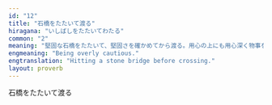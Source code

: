 ```yaml
---
id: "12"
title: "石橋をたたいて渡る"
hiragana: "いしばしをたたいてわたる"
common: "2"
meaning: "堅固な石橋をたたいて、堅固さを確かめてから渡る。用心の上にも用心深く物事を行うことのたとえ。"
engmeaning: "Being overly cautious."
engtranslation: "Hitting a stone bridge before crossing."
layout: proverb
---
```


石橋をたたいて渡る
